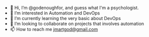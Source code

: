- 👋 Hi, I’m @godenoughfor, and guess what I'm a psychologist.
- 👀 I’m interested in Automation and DevOps
- 🌱 I’m currently learning the very basic about DevOps
- 💞️ I’m looking to collaborate on projects that involves automation
- 📫 How to reach me jmartgod@gmail.com

<!---
godenoughfor/godenoughfor is a ✨ special ✨ repository because its `README.md` (this file) appears on your GitHub profile.
You can click the Preview link to take a look at your changes.
--->
